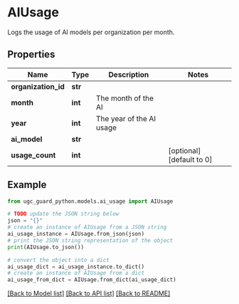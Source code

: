 # AIUsage

Logs the usage of AI models per organization per month.

## Properties

Name | Type | Description | Notes
------------ | ------------- | ------------- | -------------
**organization_id** | **str** |  | 
**month** | **int** | The month of the AI | 
**year** | **int** | The year of the AI usage | 
**ai_model** | **str** |  | 
**usage_count** | **int** |  | [optional] [default to 0]

## Example

```python
from ugc_guard_python.models.ai_usage import AIUsage

# TODO update the JSON string below
json = "{}"
# create an instance of AIUsage from a JSON string
ai_usage_instance = AIUsage.from_json(json)
# print the JSON string representation of the object
print(AIUsage.to_json())

# convert the object into a dict
ai_usage_dict = ai_usage_instance.to_dict()
# create an instance of AIUsage from a dict
ai_usage_from_dict = AIUsage.from_dict(ai_usage_dict)
```
[[Back to Model list]](../README.md#documentation-for-models) [[Back to API list]](../README.md#documentation-for-api-endpoints) [[Back to README]](../README.md)


